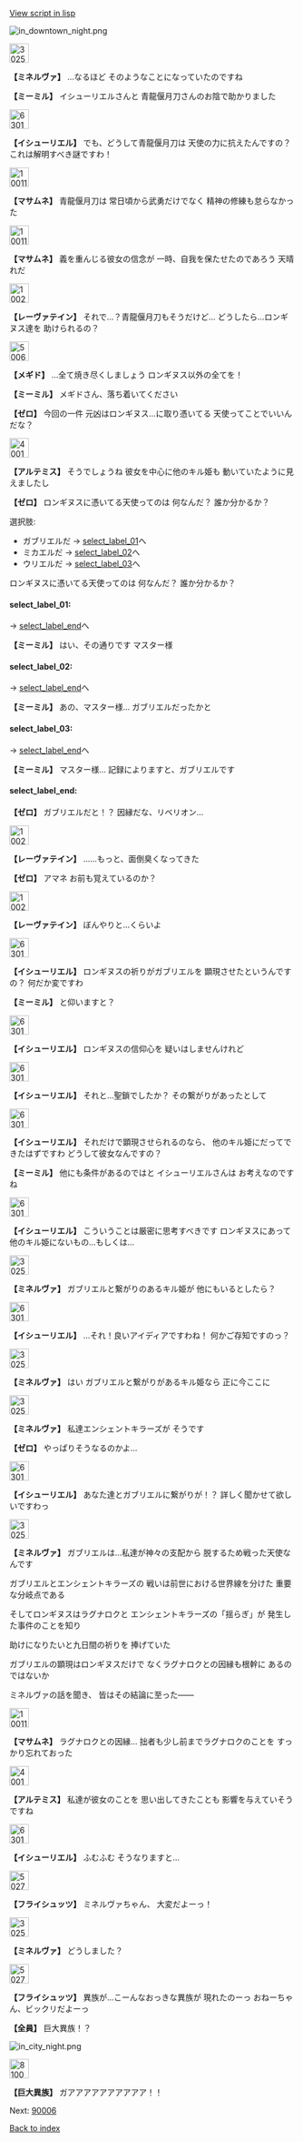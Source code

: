[View script in lisp](../scripts/202316140.txt)

![in_downtown_night.png](../images/backgrounds/in_downtown_night.png)

<img src="../images/units/302511.png" alt="302511.png" height="34"/>

**【ミネルヴァ】**
…なるほど
そのようなことになっていたのですね

**【ミーミル】**
イシューリエルさんと
青龍偃月刀さんのお陰で助かりました

<img src="../images/units/6301411.png" alt="6301411.png" height="34"/>

**【イシューリエル】**
でも、どうして青龍偃月刀は
天使の力に抗えたんですの？
これは解明すべき謎ですわ！

<img src="../images/units/100111.png" alt="100111.png" height="34"/>

**【マサムネ】**
青龍偃月刀は
常日頃から武勇だけでなく
精神の修練も怠らなかった

<img src="../images/units/100111.png" alt="100111.png" height="34"/>

**【マサムネ】**
義を重んじる彼女の信念が
一時、自我を保たせたのであろう
天晴れだ

<img src="../images/units/100221.png" alt="100221.png" height="34"/>

**【レーヴァテイン】**
それで…？青龍偃月刀もそうだけど…
どうしたら…ロンギヌス達を
助けられるの？

<img src="../images/units/500611.png" alt="500611.png" height="34"/>

**【メギド】**
…全て焼き尽くしましょう
ロンギヌス以外の全てを！

**【ミーミル】**
メギドさん、落ち着いてください

**【ゼロ】**
今回の一件
元凶はロンギヌス…に取り憑いてる
天使ってことでいいんだな？

<img src="../images/units/400131.png" alt="400131.png" height="34"/>

**【アルテミス】**
そうでしょうね
彼女を中心に他のキル姫も
動いていたように見えましたし

**【ゼロ】**
ロンギヌスに憑いてる天使ってのは
何なんだ？
誰か分かるか？

選択肢:
- ガブリエルだ → [select_label_01](#select_label_01)へ
- ミカエルだ → [select_label_02](#select_label_02)へ
- ウリエルだ → [select_label_03](#select_label_03)へ

ロンギヌスに憑いてる天使ってのは
何なんだ？
誰か分かるか？

#### select_label_01:
 → [select_label_end](#select_label_end)へ

**【ミーミル】**
はい、その通りです
マスター様

#### select_label_02:
 → [select_label_end](#select_label_end)へ

**【ミーミル】**
あの、マスター様…
ガブリエルだったかと

#### select_label_03:
 → [select_label_end](#select_label_end)へ

**【ミーミル】**
マスター様…
記録によりますと、ガブリエルです

#### select_label_end:

**【ゼロ】**
ガブリエルだと！？
因縁だな、リベリオン…

<img src="../images/units/100221.png" alt="100221.png" height="34"/>

**【レーヴァテイン】**
……もっと、面倒臭くなってきた

**【ゼロ】**
アマネ
お前も覚えているのか？

<img src="../images/units/100221.png" alt="100221.png" height="34"/>

**【レーヴァテイン】**
ぼんやりと…くらいよ

<img src="../images/units/6301411.png" alt="6301411.png" height="34"/>

**【イシューリエル】**
ロンギヌスの祈りがガブリエルを
顕現させたというんですの？
何だか変ですわ

**【ミーミル】**
と仰いますと？

<img src="../images/units/6301411.png" alt="6301411.png" height="34"/>

**【イシューリエル】**
ロンギヌスの信仰心を
疑いはしませんけれど

<img src="../images/units/6301411.png" alt="6301411.png" height="34"/>

**【イシューリエル】**
それと…聖鎖でしたか？
その繋がりがあったとして

<img src="../images/units/6301411.png" alt="6301411.png" height="34"/>

**【イシューリエル】**
それだけで顕現させられるのなら、
他のキル姫にだってできたはずですわ
どうして彼女なんですの？

**【ミーミル】**
他にも条件があるのではと
イシューリエルさんは
お考えなのですね

<img src="../images/units/6301411.png" alt="6301411.png" height="34"/>

**【イシューリエル】**
こういうことは厳密に思考すべきです
ロンギヌスにあって
他のキル姫にないもの…もしくは…

<img src="../images/units/302511.png" alt="302511.png" height="34"/>

**【ミネルヴァ】**
ガブリエルと繋がりのあるキル姫が
他にもいるとしたら？

<img src="../images/units/6301411.png" alt="6301411.png" height="34"/>

**【イシューリエル】**
…それ！良いアイディアですわね！
何かご存知ですのっ？

<img src="../images/units/302511.png" alt="302511.png" height="34"/>

**【ミネルヴァ】**
はい
ガブリエルと繋がりがあるキル姫なら
正に今ここに

<img src="../images/units/302511.png" alt="302511.png" height="34"/>

**【ミネルヴァ】**
私達エンシェントキラーズが
そうです

**【ゼロ】**
やっぱりそうなるのかよ…

<img src="../images/units/6301411.png" alt="6301411.png" height="34"/>

**【イシューリエル】**
あなた達とガブリエルに繋がりが！？
詳しく聞かせて欲しいですわっ

<img src="../images/units/302511.png" alt="302511.png" height="34"/>

**【ミネルヴァ】**
ガブリエルは…私達が神々の支配から
脱するため戦った天使なんです

ガブリエルとエンシェントキラーズの
戦いは前世における世界線を分けた
重要な分岐点である

そしてロンギヌスはラグナロクと
エンシェントキラーズの「揺らぎ」が
発生した事件のことを知り

助けになりたいと九日間の祈りを
捧げていた

ガブリエルの顕現はロンギヌスだけで
なくラグナロクとの因縁も根幹に
あるのではないか

ミネルヴァの話を聞き、
皆はその結論に至った――

<img src="../images/units/100111.png" alt="100111.png" height="34"/>

**【マサムネ】**
ラグナロクとの因縁…
拙者も少し前までラグナロクのことを
すっかり忘れておった

<img src="../images/units/400131.png" alt="400131.png" height="34"/>

**【アルテミス】**
私達が彼女のことを
思い出してきたことも
影響を与えていそうですね

<img src="../images/units/6301411.png" alt="6301411.png" height="34"/>

**【イシューリエル】**
ふむふむ
そうなりますと…

<img src="../images/units/502711.png" alt="502711.png" height="34"/>

**【フライシュッツ】**
ミネルヴァちゃん、
大変だよーっ！

<img src="../images/units/302511.png" alt="302511.png" height="34"/>

**【ミネルヴァ】**
どうしました？

<img src="../images/units/502711.png" alt="502711.png" height="34"/>

**【フライシュッツ】**
異族が…こーんなおっきな異族が
現れたのーっ
おねーちゃん、ビックリだよーっ

**【全員】**
巨大異族！？

![in_city_night.png](../images/backgrounds/in_city_night.png)

<img src="../images/units/810004.png" alt="810004.png" height="34"/>

**【巨大異族】**
ガアアアアアアアアアア！！


Next: [90006](90006.md)

[Back to index](index.md)
